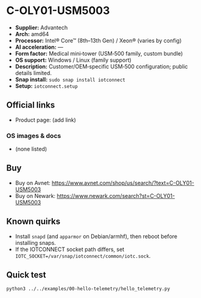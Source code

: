 # C-OLY01-USM5003

- **Supplier:** Advantech
- **Arch:** amd64
- **Processor:** Intel® Core™ (8th–13th Gen) / Xeon® (varies by config)
- **AI acceleration:** —
- **Form factor:** Medical mini‑tower (USM‑500 family, custom bundle)
- **OS support:** Windows / Linux (family support)
- **Description:** Customer/OEM‑specific USM‑500 configuration; public details limited.
- **Snap install:** `sudo snap install iotconnect`
- **Setup:** `iotconnect.setup`

## Official links
- Product page: (add link)

### OS images & docs
- (none listed)

## Buy
- Buy on Avnet: https://www.avnet.com/shop/us/search/?text=C-OLY01-USM5003
- Buy on Newark: https://www.newark.com/search?st=C-OLY01-USM5003

## Known quirks
- Install `snapd` (and `apparmor` on Debian/armhf), then reboot before installing snaps.
- If the IOTCONNECT socket path differs, set `IOTC_SOCKET=/var/snap/iotconnect/common/iotc.sock`.

## Quick test
```bash
python3 ../../examples/00-hello-telemetry/hello_telemetry.py
```
